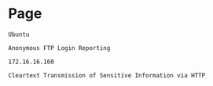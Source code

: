 # Page

```
Ubuntu
```

```
Anonymous FTP Login Reporting
```

```
172.16.16.160
```

```
Cleartext Transmission of Sensitive Information via HTTP
```

